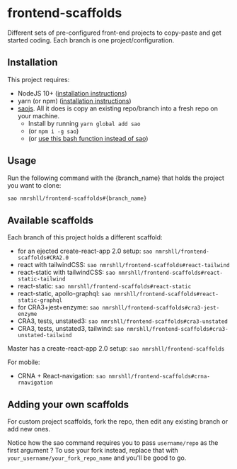 # frontend-scaffolds

Different sets of pre-configured front-end projects to copy-paste and get started coding. Each branch is one project/configuration.

## Installation

This project requires:

- NodeJS 10+ ([installation instructions](https://nodejs.org/en/download/package-manager/))
- yarn (or npm) ([installation instructions](https://yarnpkg.com/en/docs/install))
- [saojs](https://saojs.org/guide/getting-started.html). All it does is copy an existing repo/branch into a fresh repo on your machine.
    - Install by running `yarn global add sao`
    - (or `npm i -g sao`)
    - (or [use this bash function instead of sao](./docs/alternative-bash-function.md))


## Usage

Run the following command with the {branch_name} that holds the project you want to clone:

```sh
sao nmrshll/frontend-scaffolds#{branch_name}
```


## Available scaffolds

Each branch of this project holds a different scaffold:

- for an ejected create-react-app 2.0 setup: `sao nmrshll/frontend-scaffolds#CRA2.0`
- react with tailwindCSS: `sao nmrshll/frontend-scaffolds#react-tailwind`
- react-static with tailwindCSS: `sao nmrshll/frontend-scaffolds#react-static-tailwind`
- react-static: `sao nmrshll/frontend-scaffolds#react-static`
- react-static, apollo-graphql: `sao nmrshll/frontend-scaffolds#react-static-graphql`
- for CRA3+jest+enzyme: `sao nmrshll/frontend-scaffolds#cra3-jest-enzyme`
- CRA3, tests, unstated3: `sao nmrshll/frontend-scaffolds#cra3-unstated`
- CRA3, tests, unstated3, tailwind: `sao nmrshll/frontend-scaffolds#cra3-unstated-tailwind`

Master has a create-react-app 2.0 setup: `sao nmrshll/frontend-scaffolds`

For mobile:

- CRNA + React-navigation: `sao nmrshll/frontend-scaffolds#crna-rnavigation`

## Adding your own scaffolds

For custom project scaffolds, fork the repo, then edit any existing branch or add new ones.

Notice how the sao command requires you to pass `username/repo` as the first argument ? 
To use your fork instead, replace that with `your_username/your_fork_repo_name` and you'll be good to go.
